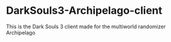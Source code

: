 # DarkSouls3-Archipelago-client
This is the Dark Souls 3 client made for the multiworld randomizer Archipelago
